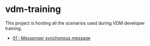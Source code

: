 # vdm-training

This project is hosting all the scenarios used during VDM developer training.

* [01 : Messenger synchonous message](./01_messenger_sync)
